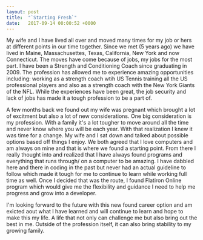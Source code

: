 ```yaml
---
layout: post
title:  "`Starting Fresh`"
date:   2017-09-14 00:00:52 +0000
---
```



My wife and I have lived all over and moved many times for my job or hers at different points in our time together. Since we met (5 years ago) we have lived in Maine, Massachusettes, Texas, California, New York and now Connecticut. The moves have come because of jobs, my jobs for the most part. I have been a Strength and Conditioning Coach since graduating in 2009. The profession has allowed me to experience amazing opportunities including: working as a strength coach wtih US Tennis training all the US professional players and also as a strength coach with the New York Giants of the NFL. While the experiences have been great, the job security and lack of jobs has made it a tough profession to be a part of. 

A few months back we found out my wife was pregnant which brought a lot of excitment but also a lot of new considerations. One big consideration is my profession. With a family it's a lot tougher to move around all the time and never know where you will be each year. With that realization I knew it was time for a change. My wife and I sat down and talked about possible options based off things I enjoy. We both agreed that I love computers and am always on mine and that is where we found a starting point. From there I really thought into and realized that I have always found programs and everything that runs through/ on a computer to be amazing. I have dabbled here and there in coding in the past but never had an actual guideline to follow which made it tough for me to continue to learn while working full time as well. Once I decided that was the route, I found Flatiron Online program which would give me the flexibility and guidance I need to help me progress and grow into a developer. 

I'm looking forward to the future with this new found career option and am exicted aout what I have learned and will continue to learn and hope to make this my life. A life that not only can challenge me but also bring out the best in me. Outside of the profession itself, it can also bring stability to my growing family.
